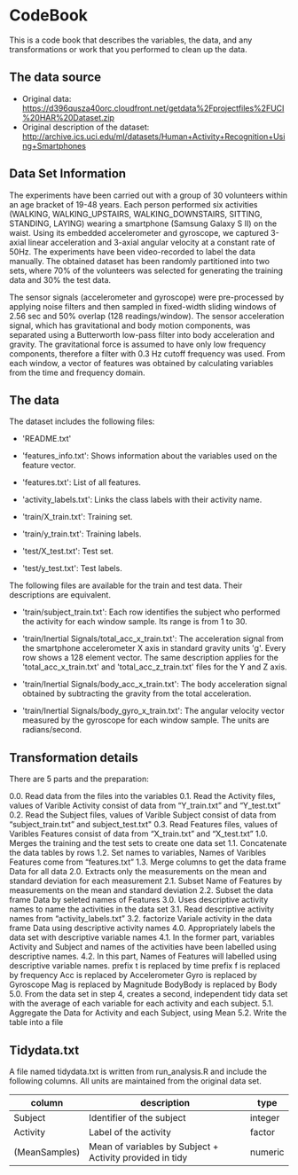 # CodeBook

This is a code book that describes the variables, the data, and any transformations or work that you performed to clean up the data.

## The data source

* Original data: https://d396qusza40orc.cloudfront.net/getdata%2Fprojectfiles%2FUCI%20HAR%20Dataset.zip
* Original description of the dataset: http://archive.ics.uci.edu/ml/datasets/Human+Activity+Recognition+Using+Smartphones

## Data Set Information

The experiments have been carried out with a group of 30 volunteers within an age bracket of 19-48 years. Each person performed six activities (WALKING, WALKING_UPSTAIRS, WALKING_DOWNSTAIRS, SITTING, STANDING, LAYING) wearing a smartphone (Samsung Galaxy S II) on the waist. Using its embedded accelerometer and gyroscope, we captured 3-axial linear acceleration and 3-axial angular velocity at a constant rate of 50Hz. The experiments have been video-recorded to label the data manually. The obtained dataset has been randomly partitioned into two sets, where 70% of the volunteers was selected for generating the training data and 30% the test data.

The sensor signals (accelerometer and gyroscope) were pre-processed by applying noise filters and then sampled in fixed-width sliding windows of 2.56 sec and 50% overlap (128 readings/window). The sensor acceleration signal, which has gravitational and body motion components, was separated using a Butterworth low-pass filter into body acceleration and gravity. The gravitational force is assumed to have only low frequency components, therefore a filter with 0.3 Hz cutoff frequency was used. From each window, a vector of features was obtained by calculating variables from the time and frequency domain.

## The data

The dataset includes the following files:

- 'README.txt'

- 'features_info.txt': Shows information about the variables used on the feature vector.

- 'features.txt': List of all features.

- 'activity_labels.txt': Links the class labels with their activity name.

- 'train/X_train.txt': Training set.

- 'train/y_train.txt': Training labels.

- 'test/X_test.txt': Test set.

- 'test/y_test.txt': Test labels.

The following files are available for the train and test data. Their descriptions are equivalent.

- 'train/subject_train.txt': Each row identifies the subject who performed the activity for each window sample. Its range is from 1 to 30.

- 'train/Inertial Signals/total_acc_x_train.txt': The acceleration signal from the smartphone accelerometer X axis in standard gravity units 'g'. Every row shows a 128 element vector. The same description applies for the 'total_acc_x_train.txt' and 'total_acc_z_train.txt' files for the Y and Z axis.

- 'train/Inertial Signals/body_acc_x_train.txt': The body acceleration signal obtained by subtracting the gravity from the total acceleration.

- 'train/Inertial Signals/body_gyro_x_train.txt': The angular velocity vector measured by the gyroscope for each window sample. The units are radians/second.


## Transformation details

There are 5 parts and the preparation:

0.0. Read data from the files into the variables 
0.1.  Read the Activity files, values of Varible Activity consist of data from “Y_train.txt” and “Y_test.txt”
0.2.  Read the Subject files, values of Varible Subject consist of data from “subject_train.txt” and subject_test.txt"
0.3.  Read Features files, values of Varibles Features consist of data from “X_train.txt” and “X_test.txt”
1.0. Merges the training and the test sets to create one data set
1.1.  Concatenate the data tables by rows
1.2.  Set names to variables, Names of Varibles Features come from “features.txt”
1.3.  Merge columns to get the data frame Data for all data
2.0. Extracts only the measurements on the mean and standard deviation for each measurement
2.1.  Subset Name of Features by measurements on the mean and standard deviation
2.2.  Subset the data frame Data by seleted names of Features
3.0. Uses descriptive activity names to name the activities in the data set
3.1. Read descriptive activity names from “activity_labels.txt”
3.2. factorize Variale activity in the data frame Data using descriptive activity names
4.0. Appropriately labels the data set with descriptive variable names
4.1.  In the former part, variables Activity and Subject and names of the activities have been labelled using descriptive names.
4.2.  In this part, Names of Features will labelled using descriptive variable names.
     prefix t is replaced by time
     prefix f is replaced by frequency
     Acc is replaced by Accelerometer
     Gyro is replaced by Gyroscope
     Mag is replaced by Magnitude
     BodyBody is replaced by Body
5.0. From the data set in step 4, creates a second, independent tidy data set with the average of each variable for each activity and each subject.
5.1.  Aggregate the Data for Activity and each Subject, using Mean
5.2.  Write the table into a file
 
## Tidydata.txt

A file named tidydata.txt is written from run_analysis.R and include the following columns.  All units are maintained from the original data set.

| column       | description                                              | type    |
| ------------ | -------------------------------------------------------- | ------- |
| Subject      | Identifier of the subject                                | integer |
| Activity     | Label of the activity                                    | factor  |
| (MeanSamples)| Mean of variables by Subject + Activity provided in tidy | numeric |
